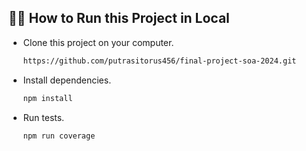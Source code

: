 ## 🧑‍💻 How to Run this Project in Local

- Clone this project on your computer.

  ```bash
  https://github.com/putrasitorus456/final-project-soa-2024.git
   ```
- Install dependencies.

  ```bash
  npm install
   ```
- Run tests.

  ```bash
  npm run coverage
   ```
